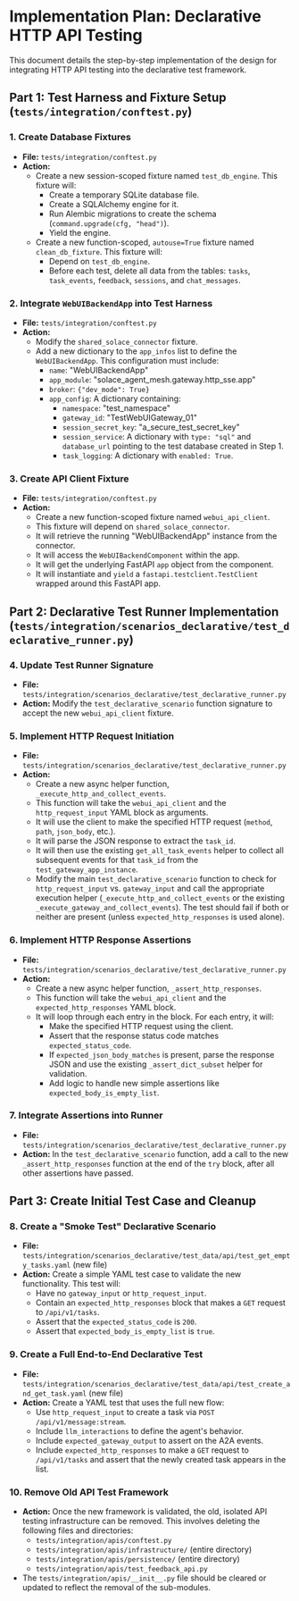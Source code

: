 # Implementation Plan: Declarative HTTP API Testing

This document details the step-by-step implementation of the design for integrating HTTP API testing into the declarative test framework.

## Part 1: Test Harness and Fixture Setup (`tests/integration/conftest.py`)

### 1. Create Database Fixtures

-   **File:** `tests/integration/conftest.py`
-   **Action:**
    -   Create a new session-scoped fixture named `test_db_engine`. This fixture will:
        -   Create a temporary SQLite database file.
        -   Create a SQLAlchemy engine for it.
        -   Run Alembic migrations to create the schema (`command.upgrade(cfg, "head")`).
        -   Yield the engine.
    -   Create a new function-scoped, `autouse=True` fixture named `clean_db_fixture`. This fixture will:
        -   Depend on `test_db_engine`.
        -   Before each test, delete all data from the tables: `tasks`, `task_events`, `feedback`, `sessions`, and `chat_messages`.

### 2. Integrate `WebUIBackendApp` into Test Harness

-   **File:** `tests/integration/conftest.py`
-   **Action:**
    -   Modify the `shared_solace_connector` fixture.
    -   Add a new dictionary to the `app_infos` list to define the `WebUIBackendApp`. This configuration must include:
        -   `name`: "WebUIBackendApp"
        -   `app_module`: "solace_agent_mesh.gateway.http_sse.app"
        -   `broker`: `{"dev_mode": True}`
        -   `app_config`: A dictionary containing:
            -   `namespace`: "test_namespace"
            -   `gateway_id`: "TestWebUIGateway_01"
            -   `session_secret_key`: "a_secure_test_secret_key"
            -   `session_service`: A dictionary with `type: "sql"` and `database_url` pointing to the test database created in Step 1.
            -   `task_logging`: A dictionary with `enabled: True`.

### 3. Create API Client Fixture

-   **File:** `tests/integration/conftest.py`
-   **Action:**
    -   Create a new function-scoped fixture named `webui_api_client`.
    -   This fixture will depend on `shared_solace_connector`.
    -   It will retrieve the running "WebUIBackendApp" instance from the connector.
    -   It will access the `WebUIBackendComponent` within the app.
    -   It will get the underlying FastAPI `app` object from the component.
    -   It will instantiate and `yield` a `fastapi.testclient.TestClient` wrapped around this FastAPI app.

## Part 2: Declarative Test Runner Implementation (`tests/integration/scenarios_declarative/test_declarative_runner.py`)

### 4. Update Test Runner Signature

-   **File:** `tests/integration/scenarios_declarative/test_declarative_runner.py`
-   **Action:** Modify the `test_declarative_scenario` function signature to accept the new `webui_api_client` fixture.

### 5. Implement HTTP Request Initiation

-   **File:** `tests/integration/scenarios_declarative/test_declarative_runner.py`
-   **Action:**
    -   Create a new async helper function, `_execute_http_and_collect_events`.
    -   This function will take the `webui_api_client` and the `http_request_input` YAML block as arguments.
    -   It will use the client to make the specified HTTP request (`method`, `path`, `json_body`, etc.).
    -   It will parse the JSON response to extract the `task_id`.
    -   It will then use the existing `get_all_task_events` helper to collect all subsequent events for that `task_id` from the `test_gateway_app_instance`.
    -   Modify the main `test_declarative_scenario` function to check for `http_request_input` vs. `gateway_input` and call the appropriate execution helper (`_execute_http_and_collect_events` or the existing `_execute_gateway_and_collect_events`). The test should fail if both or neither are present (unless `expected_http_responses` is used alone).

### 6. Implement HTTP Response Assertions

-   **File:** `tests/integration/scenarios_declarative/test_declarative_runner.py`
-   **Action:**
    -   Create a new async helper function, `_assert_http_responses`.
    -   This function will take the `webui_api_client` and the `expected_http_responses` YAML block.
    -   It will loop through each entry in the block. For each entry, it will:
        -   Make the specified HTTP request using the client.
        -   Assert that the response status code matches `expected_status_code`.
        -   If `expected_json_body_matches` is present, parse the response JSON and use the existing `_assert_dict_subset` helper for validation.
        -   Add logic to handle new simple assertions like `expected_body_is_empty_list`.

### 7. Integrate Assertions into Runner

-   **File:** `tests/integration/scenarios_declarative/test_declarative_runner.py`
-   **Action:** In the `test_declarative_scenario` function, add a call to the new `_assert_http_responses` function at the end of the `try` block, after all other assertions have passed.

## Part 3: Create Initial Test Case and Cleanup

### 8. Create a "Smoke Test" Declarative Scenario

-   **File:** `tests/integration/scenarios_declarative/test_data/api/test_get_empty_tasks.yaml` (new file)
-   **Action:** Create a simple YAML test case to validate the new functionality. This test will:
    -   Have no `gateway_input` or `http_request_input`.
    -   Contain an `expected_http_responses` block that makes a `GET` request to `/api/v1/tasks`.
    -   Assert that the `expected_status_code` is `200`.
    -   Assert that `expected_body_is_empty_list` is `true`.

### 9. Create a Full End-to-End Declarative Test

-   **File:** `tests/integration/scenarios_declarative/test_data/api/test_create_and_get_task.yaml` (new file)
-   **Action:** Create a YAML test that uses the full new flow:
    -   Use `http_request_input` to create a task via `POST /api/v1/message:stream`.
    -   Include `llm_interactions` to define the agent's behavior.
    -   Include `expected_gateway_output` to assert on the A2A events.
    -   Include `expected_http_responses` to make a `GET` request to `/api/v1/tasks` and assert that the newly created task appears in the list.

### 10. Remove Old API Test Framework

-   **Action:** Once the new framework is validated, the old, isolated API testing infrastructure can be removed. This involves deleting the following files and directories:
    -   `tests/integration/apis/conftest.py`
    -   `tests/integration/apis/infrastructure/` (entire directory)
    -   `tests/integration/apis/persistence/` (entire directory)
    -   `tests/integration/apis/test_feedback_api.py`
-   The `tests/integration/apis/__init__.py` file should be cleared or updated to reflect the removal of the sub-modules.
